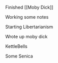 
Finished  [[Moby Dick]]


Working some notes

Starting Libertarianism

Wrote up moby dick

KettleBells

Some Senica 